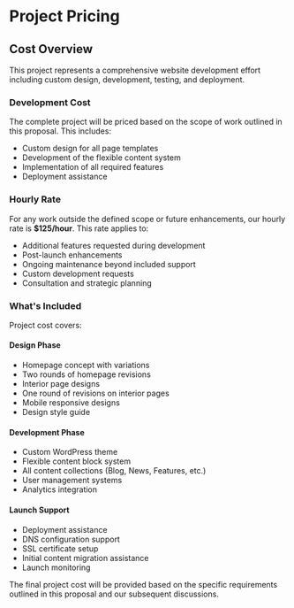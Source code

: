 # Project Pricing

## Cost Overview

This project represents a comprehensive website development effort including custom design, development, testing, and deployment.

### Development Cost

The complete project will be priced based on the scope of work outlined in this proposal. This includes:

-   Custom design for all page templates
-   Development of the flexible content system
-   Implementation of all required features
-   Deployment assistance

### Hourly Rate

For any work outside the defined scope or future enhancements, our hourly rate is **$125/hour**. This rate applies to:

-   Additional features requested during development
-   Post-launch enhancements
-   Ongoing maintenance beyond included support
-   Custom development requests
-   Consultation and strategic planning

### What's Included

Project cost covers:

#### Design Phase

-   Homepage concept with variations
-   Two rounds of homepage revisions
-   Interior page designs
-   One round of revisions on interior pages
-   Mobile responsive designs
-   Design style guide

#### Development Phase

-   Custom WordPress theme
-   Flexible content block system
-   All content collections (Blog, News, Features, etc.)
-   User management systems
-   Analytics integration

#### Launch Support

-   Deployment assistance
-   DNS configuration support
-   SSL certificate setup
-   Initial content migration assistance
-   Launch monitoring

The final project cost will be provided based on the specific requirements outlined in this proposal and our subsequent discussions.
